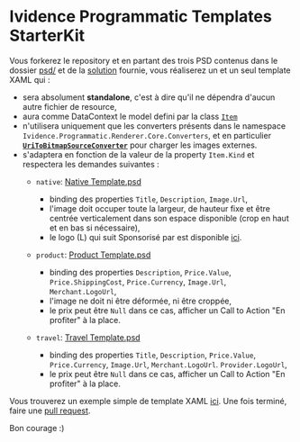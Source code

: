 # Ividence Programmatic Templates StarterKit

Vous forkerez le repository et en partant des trois PSD contenus dans le dossier [psd/](psd/) et de la [solution](src/Ividence.Programmatic.Templates.StarterKit.sln) fournie, vous réaliserez un et un seul template XAML qui :

- sera absolument **standalone**, c'est à dire qu'il ne dépendra d'aucun autre fichier de resource,
- aura comme DataContext le model defini par la class [`Item`](src/Ividence.Programmatic.Renderer.Core/Models/Item.cs)
- n'utilisera uniquement que les converters présents dans le namespace `Ividence.Programmatic.Renderer.Core.Converters`, et en particulier **[`UriToBitmapSourceConverter`](src/Ividence.Programmatic.Renderer.Core/Converters/UriToBitmapSourceConverter.cs)** pour charger les images externes.
- s'adaptera en fonction de la valeur de la property `Item.Kind` et respectera les demandes suivantes :
  * `native`: [Native Template.psd](psd/Native%20Template.psd)
    * binding des properties `Title`, `Description`, `Image.Url`,
    * l'image doit occuper toute la largeur, de hauteur fixe et être centrée verticalement dans son espace disponible (crop en haut et en bas si nécessaire),
    * le logo (L) qui suit Sponsorisé par est disponible [ici](http://img.programatik.email/common/ligatus/logo-dark-grey-transparent-round.png).
    
  * `product`: [Product Template.psd](psd/Product%20Template.psd)
    * binding des properties `Description`, `Price.Value`, `Price.ShippingCost`, `Price.Currency`, `Image.Url`, `Merchant.LogoUrl`,
    * l'image ne doit ni être déformée, ni être croppée,
    * le prix peut être `Null` dans ce cas, afficher un Call to Action "En profiter" à la place.
    
  * `travel`: [Travel Template.psd](psd/Travel%20Template.psd)
    * binding des properties `Title`, `Description`, `Price.Value`, `Price.Currency`, `Image.Url`, `Merchant.LogoUrl`. `Provider.LogoUrl`,
    * le prix peut être `Null` dans ce cas, afficher un Call to Action "En profiter" à la place.
    

Vous trouverez un exemple simple de template XAML [ici](src/Ividence.Programmatic.Renderer.Templates/SampleTemplate.xaml). Une fois terminé, faire une [pull request](https://github.com/ividence/programmatic-templates-starterkit/compare).

Bon courage :)
